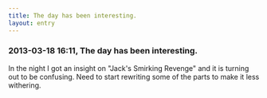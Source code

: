 ```yaml
---
title: The day has been interesting.
layout: entry
---
```

### 2013-03-18 16:11, The day has been interesting. 

In the night I got an insight on "Jack's Smirking Revenge" and it is turning  out to be confusing. Need to start rewriting some of the parts to make it less withering. 
